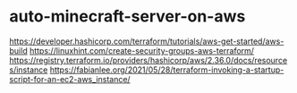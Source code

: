 # auto-minecraft-server-on-aws

https://developer.hashicorp.com/terraform/tutorials/aws-get-started/aws-build
https://linuxhint.com/create-security-groups-aws-terraform/
https://registry.terraform.io/providers/hashicorp/aws/2.36.0/docs/resources/instance
https://fabianlee.org/2021/05/28/terraform-invoking-a-startup-script-for-an-ec2-aws_instance/